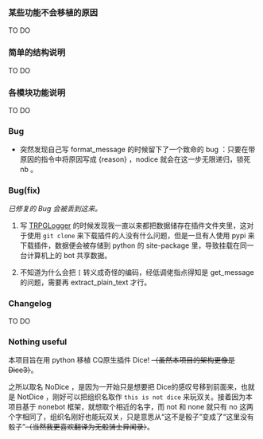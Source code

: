 ### 某些功能不会移植的原因

TO DO

### 简单的结构说明

TO DO

### 各模块功能说明

TO DO

### Bug

- 突然发现自己写 format_message 的时候留下了一个致命的 bug ：只要在带原因的指令中将原因写成 {reason} ，nodice 就会在这一步无限递归，锁死 nb 。

### Bug(fix)

*已修复的 Bug 会被丢到这来。*

1. 写 [TRPGLogger](https://github.com/thereisnodice/TRPGLogger) 的时候发现我一直以来都把数据储存在插件文件夹里，这对于使用 `git clone` 来下载插件的人没有什么问题，但是一旦有人使用 pypi 来下载插件，数据便会被存储到 python 的 site-package 里，导致挂载在同一台计算机上的 bot 共享数据。

2. 不知道为什么会把 `[` 转义成奇怪的编码，经低调佬指点得知是 get_message 的问题，需要再 extract_plain_text 才行。

### Changelog

TO DO

### Nothing useful

本项目旨在用 python 移植 CQ原生插件 Dice! ~~（虽然本项目的架构更像是 Dice3）~~。

之所以取名 NoDice ，是因为一开始只是想要把 Dice的感叹号移到前面来，也就是 NotDice ，刚好可以把组织名取作 `this is not dice` 来玩双关。接着因为本项目基于 nonebot 框架，就想取个相近的名字，而 not 和 none 就只有 no 这两个字相同了，组织名刚好也能玩双关，只是意思从“这不是骰子”变成了“这里没有骰子”~~（当然我更喜欢翻译为无骰骑士异闻录）~~。